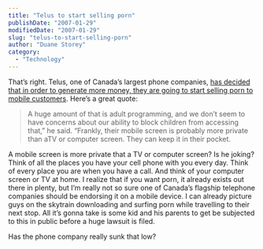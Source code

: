 ```yaml
---
title: "Telus to start selling porn"
publishDate: "2007-01-29"
modifiedDate: "2007-01-29"
slug: "telus-to-start-selling-porn"
author: "Duane Storey"
category:
  - "Technology"
---
```


That’s right. Telus, one of Canada’s largest phone companies, [has decided that in order to generate more money, they are going to start selling porn to mobile customers](http://www.canada.com/nationalpost/story.html?id=9c00061e-4aec-4410-9dc5-4d69a8274215&k=60979). Here’s a great quote:

> A huge amount of that is adult programming, and we don’t seem to have concerns about our ability to block children from accessing that,” he said. “Frankly, their mobile screen is probably more private than aTV or computer screen. They can keep it in their pocket.

A mobile screen is more private that a TV or computer screen? Is he joking? Think of all the places you have your cell phone with you every day. Think of every place you are when you have a call. And think of your computer screen or TV at home. I realize that if you want porn, it already exists out there in plenty, but I’m really not so sure one of Canada’s flagship telephone companies should be endorsing it on a mobile device. I can already picture guys on the skytrain downloading and surfing porn while travelling to their next stop. All it’s gonna take is some kid and his parents to get be subjected to this in public before a huge lawsuit is filed.

Has the phone company really sunk that low?